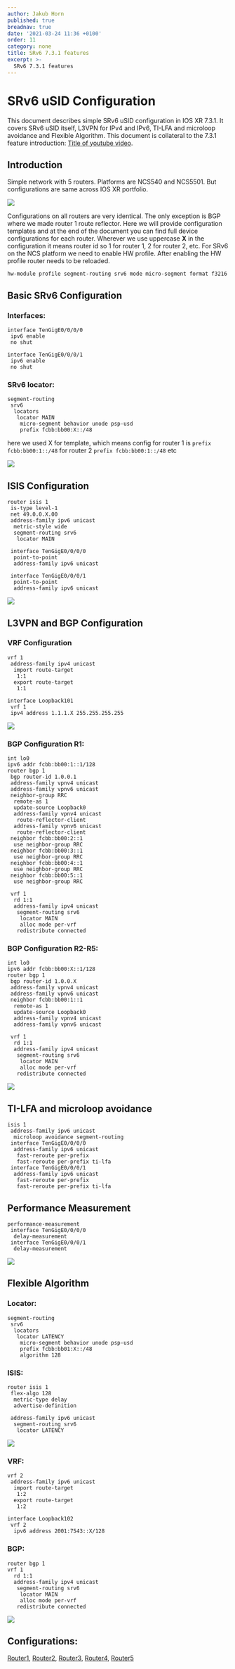 ```yaml
---
author: Jakub Horn
published: true
breadnav: true
date: '2021-03-24 11:36 +0100'
order: 11
category: none
title: SRv6 7.3.1 features
excerpt: >-
  SRv6 7.3.1 features
---
```


# SRv6 uSID Configuration
This document describes simple SRv6 uSID configuration in IOS XR 7.3.1. It covers SRv6 uSID itself, L3VPN for IPv4 and IPv6, TI-LFA and microloop avoidance and Flexible Algorithm. This document is collateral to the 7.3.1 feature introduction: [Title of youtube video](https://www.youtube.com/watch?v=rcBZc5uF00Q).

## Introduction
Simple network with 5 routers. Platforms are NCS540 and NCS5501. But configurations are same across IOS XR portfolio.

![](/images/731_SRv6_features/image1.png)

Configurations on all routers are very identical. The only exception is BGP where we made router 1 route reflector.
Here we will provide configuration templates and at the end of the document you can find full device configurations for each router. Wherever we use uppercase **X** in the configuration it means router id so 1 for router 1, 2 for router 2, etc. For SRv6 on the NCS platform we need to enable HW profile. After enabling the HW profile router needs to be reloaded.



`hw-module profile segment-routing srv6 mode micro-segment format f3216`

## Basic SRv6 Configuration

### Interfaces:

```
interface TenGigE0/0/0/0
 ipv6 enable 
 no shut

interface TenGigE0/0/0/1
 ipv6 enable
 no shut
```


### SRv6 locator:

```
segment-routing
 srv6
  locators
   locator MAIN
    micro-segment behavior unode psp-usd
    prefix fcbb:bb00:X::/48
```
here we used X for template, which means config for router 1 is 
 `prefix fcbb:bb00:1::/48`
for router 2
`prefix fcbb:bb00:1::/48`
etc

![](/images/731_SRv6_features/image2.png)

## ISIS Configuration


```
router isis 1
 is-type level-1
 net 49.0.0.X.00
 address-family ipv6 unicast
  metric-style wide
  segment-routing srv6
   locator MAIN

 interface TenGigE0/0/0/0
  point-to-point
  address-family ipv6 unicast

 interface TenGigE0/0/0/1
  point-to-point
  address-family ipv6 unicast
```

![](/images/731_SRv6_features/image3.png)

## L3VPN and BGP Configuration

### VRF Configuration

```
vrf 1
 address-family ipv4 unicast
  import route-target
   1:1 
  export route-target
   1:1

interface Loopback101
 vrf 1
 ipv4 address 1.1.1.X 255.255.255.255
```

![](/images/731_SRv6_features/image4.png)

### BGP Configuration R1:

```
int lo0
ipv6 addr fcbb:bb00:1::1/128
router bgp 1
 bgp router-id 1.0.0.1
 address-family vpnv4 unicast
 address-family vpnv6 unicast
 neighbor-group RRC
  remote-as 1
  update-source Loopback0
  address-family vpnv4 unicast
   route-reflector-client
  address-family vpnv6 unicast
   route-reflector-client
 neighbor fcbb:bb00:2::1
  use neighbor-group RRC
 neighbor fcbb:bb00:3::1
  use neighbor-group RRC
 neighbor fcbb:bb00:4::1
  use neighbor-group RRC
 neighbor fcbb:bb00:5::1
  use neighbor-group RRC

 vrf 1
  rd 1:1
  address-family ipv4 unicast
   segment-routing srv6
    locator MAIN
    alloc mode per-vrf
   redistribute connected
```

### BGP Configuration R2-R5:
```
int lo0
ipv6 addr fcbb:bb00:X::1/128
router bgp 1
 bgp router-id 1.0.0.X
 address-family vpnv4 unicast
 address-family vpnv6 unicast
 neighbor fcbb:bb00:1::1
  remote-as 1
  update-source Loopback0
  address-family vpnv4 unicast
  address-family vpnv6 unicast

 vrf 1
  rd 1:1
  address-family ipv4 unicast
   segment-routing srv6
    locator MAIN
    alloc mode per-vrf
   redistribute connected
```

![](/images/731_SRv6_features/image5.png)

## TI-LFA and microloop avoidance

```
isis 1
 address-family ipv6 unicast
  microloop avoidance segment-routing
 interface TenGigE0/0/0/0
  address-family ipv6 unicast
   fast-reroute per-prefix
   fast-reroute per-prefix ti-lfa
 interface TenGigE0/0/0/1
  address-family ipv6 unicast
   fast-reroute per-prefix
   fast-reroute per-prefix ti-lfa
```

## Performance Measurement

```
performance-measurement
 interface TenGigE0/0/0/0
  delay-measurement 
 interface TenGigE0/0/0/1
  delay-measurement
```

![](/images/731_SRv6_features/image6.png)

## Flexible Algorithm

### Locator:

```
segment-routing
 srv6
  locators
   locator LATENCY
    micro-segment behavior unode psp-usd
    prefix fcbb:bb01:X::/48
    algorithm 128
```

### ISIS:

```
router isis 1
 flex-algo 128
  metric-type delay
  advertise-definition
 
 address-family ipv6 unicast
  segment-routing srv6
   locator LATENCY
```

![](/images/731_SRv6_features/image7.png)

### VRF:

```
vrf 2
 address-family ipv6 unicast
  import route-target
   1:2
  export route-target
   1:2

interface Loopback102
 vrf 2
  ipv6 address 2001:7543::X/128
```

### BGP:

```
router bgp 1
vrf 1
  rd 1:1
  address-family ipv4 unicast
   segment-routing srv6
    locator MAIN
    alloc mode per-vrf
   redistribute connected
```

![](/images/731_SRv6_features/image8.png)

## Configurations:
[Router1](/images/731_SRv6_features/m1.cfg),
[Router2](/images/731_SRv6_features/m2.cfg),
[Router3](/images/731_SRv6_features/m3.cfg),
[Router4](/images/731_SRv6_features/m4.cfg),
[Router5](/images/731_SRv6_features/m5.cfg)




